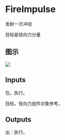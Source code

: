 # FireImpulse

发射一次冲动

目标是径向力分量

## 图示

![]($-20221218-20225759.png)

## Inputs

在。执行。

目标。径向力组件对象参考。  

## Outputs

出：执行。
